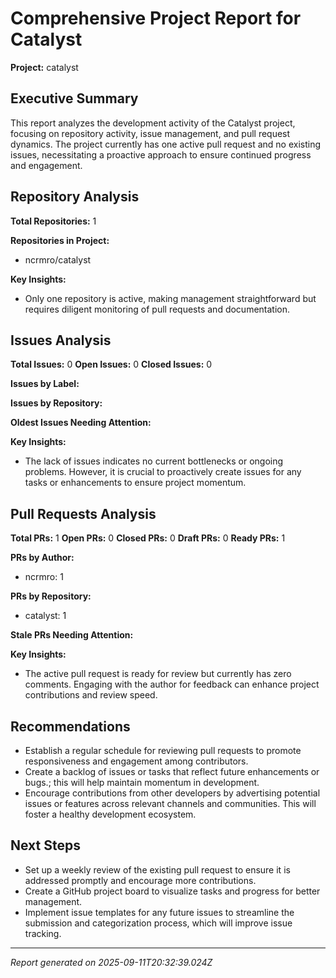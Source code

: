 
# Comprehensive Project Report for Catalyst

**Project:** catalyst

## Executive Summary
This report analyzes the development activity of the Catalyst project, focusing on repository activity, issue management, and pull request dynamics. The project currently has one active pull request and no existing issues, necessitating a proactive approach to ensure continued progress and engagement.

## Repository Analysis
**Total Repositories:** 1

**Repositories in Project:**
  - ncrmro/catalyst

**Key Insights:**
  - Only one repository is active, making management straightforward but requires diligent monitoring of pull requests and documentation.

## Issues Analysis
**Total Issues:** 0
**Open Issues:** 0
**Closed Issues:** 0

**Issues by Label:**


**Issues by Repository:**


**Oldest Issues Needing Attention:**


**Key Insights:**
  - The lack of issues indicates no current bottlenecks or ongoing problems. However, it is crucial to proactively create issues for any tasks or enhancements to ensure project momentum.

## Pull Requests Analysis
**Total PRs:** 1
**Open PRs:** 0
**Closed PRs:** 0
**Draft PRs:** 0
**Ready PRs:** 1

**PRs by Author:**
  - ncrmro: 1

**PRs by Repository:**
  - catalyst: 1

**Stale PRs Needing Attention:**


**Key Insights:**
  - The active pull request is ready for review but currently has zero comments. Engaging with the author for feedback can enhance project contributions and review speed.

## Recommendations
  - Establish a regular schedule for reviewing pull requests to promote responsiveness and engagement among contributors.
  - Create a backlog of issues or tasks that reflect future enhancements or bugs.; this will help maintain momentum in development.
  - Encourage contributions from other developers by advertising potential issues or features across relevant channels and communities. This will foster a healthy development ecosystem.

## Next Steps
  - Set up a weekly review of the existing pull request to ensure it is addressed promptly and encourage more contributions.
  - Create a GitHub project board to visualize tasks and progress for better management.
  - Implement issue templates for any future issues to streamline the submission and categorization process, which will improve issue tracking.

---
*Report generated on 2025-09-11T20:32:39.024Z*
